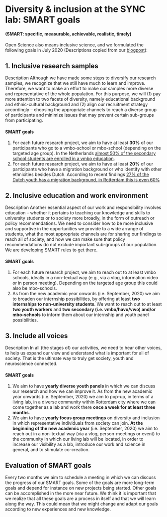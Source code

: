# Diversity & inclusion at the SYNC lab: SMART goals
#### (SMART: specific, measurable, achievable, realistic, timely)


Open Science also means inclusive science, and we formulated the following goals in July 2020 (Descriptions copied from our [blogpost](https://erasmus-synclab.nl/connecting-society-together/)): 

## 1. Inclusive research samples
Description
Although we have made some steps to diversify our research samples, we recognize that we still have much to learn and improve. Therefore, we want to make an effort to make our samples more diverse and representative of the whole population. For this purpose, we will (1) pay more attention to two facets of diversity, namely educational background and ethnic-cultural background and (2) align our recruitment strategy accordingly – choosing the appropriate channels to reach a diverse group of participants and minimize issues that may prevent certain sub-groups from participating.

#### SMART goals
1.	For each future research project, we aim to have at least **30%** of our participants who go to a vmbo-school or mbo-school (depending on the targeted age group). In the Netherlands [almost 50% of the secondary school students are enrolled in a vmbo education](https://longreads.cbs.nl/jeugdmonitor-2019/school/). 
2.	For each future research project, we aim to have at least **20%** of our participants who have a migration background or who identify with other ethnicities besides Dutch. According to recent findings [27% of the Dutch youth has a migration background, in Rotterdam this is even 60%](https://longreads.cbs.nl/jeugdmonitor-2019/jongeren-in-nederland/)

## 2. Inclusive education and work environment
Description
Another essential aspect of our work and responsibility involves education – whether it pertains to teaching our knowledge and skills to university students or to society more broadly, in the form of outreach or policy recommendations. We need to consider how to be more inclusive and supportive in the opportunities we provide to a wide arrange of students, what the most appropriate channels are for sharing our findings to reach all of society, and how we can make sure that policy recommendations do not exclude important sub-groups of our population. We are developing SMART rules to get there.

#### SMART goals
1.	For each future research project, we aim to reach out to at least vmbo schools, ideally in a non-textual way (e.g., via a vlog, information video or in person meeting). Depending on the targeted age group this could also be mbo-schools.
2.	As from the new academic year onwards (i.e. September, 2020) we aim to broaden our internship possibilities, by offering at least **two internships to non-university students**. We want to reach out to at least **two youth workers** and **two secondary (i.e. vmbo/havo/vwo) and/or mbo-schools** to inform them about our internship and youth panel possibilities. 

## 3. Include all voices
Description
In all (the stages of) our activities, we need to hear other voices, to help us expand our view and understand what is important for all of society. That is the ultimate way to truly get society, youth and neuroscience connected.

#### SMART goals
1.	We aim to have **yearly diverse youth panels** in which we can discuss our research and how we can improve it. As from the new academic year onwards (i.e. September, 2020) we aim to pop-up, in terms of a living lab, in a diverse community within Rotterdam city where we can come together as a lab and work there **once a week for at least three months**.
2.	We aim to have **yearly focus group meetings** on diversity and inclusion in which representative individuals from society can join. **At the beginning of the new academic year** (i.e. September, 2020) we aim to reach out in a non-textual way (via a vlog, person-meetings or event) to the community in which our living lab will be located, in order to increase our visibility as a lab, introduce our work and science in general, and to stimulate co-creation.


## Evaluation of SMART goals

Every two months we aim to schedule a meeting in which we can discuss the progress of our SMART goals. Some of the goals are more long-term goals and depend for instance on new projects being started. Other goals can be accomplished in the more near future. We think it is important that we realize that all these goals are a process in itself and that we will learn along the way. This could mean that we might change and adapt our goals according to new experiences and new knowledge. 
